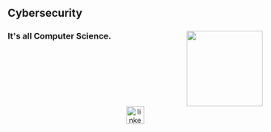 <h2 align="left">Cybersecurity</h2>

### 

<img align="right" height="150" src="https://images.wallpaperscraft.com/image/single/alien_eyes_black_and_white_289743_300x168.jpg"  />

###

<h3 align="left">
  
   It's all Computer Science.
</h3>




###

<br clear="both">

<div align="center">
  <a href="https://linkedin.com/in/zakariaahamid" target="_blank">
    <img src="https://img.shields.io/static/v1?message=LinkedIn&logo=linkedin&label=&color=0077B5&logoColor=white&labelColor=&style=for-the-badge" height="35" alt="linkedin logo"  />
  </a>
</div>


